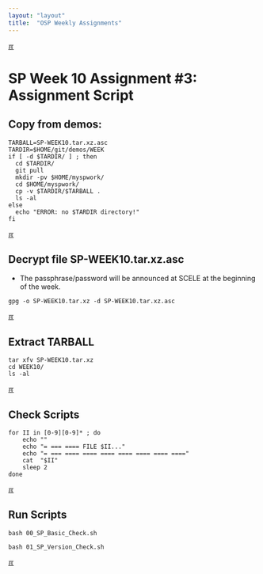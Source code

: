 ```yaml
---
layout: "layout"
title:  "OSP Weekly Assignments"
---
```


[&#x213C;](#idxXXX)<br id="idx000">
# SP Week 10 Assignment #3: Assignment Script

## Copy from demos:

```
TARBALL=SP-WEEK10.tar.xz.asc
TARDIR=$HOME/git/demos/WEEK
if [ -d $TARDIR/ ] ; then
  cd $TARDIR/
  git pull
  mkdir -pv $HOME/myspwork/
  cd $HOME/myspwork/
  cp -v $TARDIR/$TARBALL .
  ls -al
else
  echo "ERROR: no $TARDIR directory!"
fi

```

[&#x213C;](#)<br id="idx001">
## Decrypt file SP-WEEK10.tar.xz.asc

* The passphrase/password will be announced at SCELE at the beginning of the week.

```
gpg -o SP-WEEK10.tar.xz -d SP-WEEK10.tar.xz.asc

```

[&#x213C;](#)<br id="idx002">
## Extract TARBALL
```
tar xfv SP-WEEK10.tar.xz
cd WEEK10/
ls -al

```

[&#x213C;](#)<br id="idx003">
## Check Scripts
```
for II in [0-9][0-9]* ; do
    echo ""
    echo "= === ==== FILE $II..."
    echo "= === ==== ==== ==== ==== ==== ==== ===="
    cat  "$II"
    sleep 2
done

```

[&#x213C;](#)<br id="idx005">
## Run Scripts

```
bash 00_SP_Basic_Check.sh

bash 01_SP_Version_Check.sh

```

[&#x213C;](#)<br id="idxXXX"><br>

